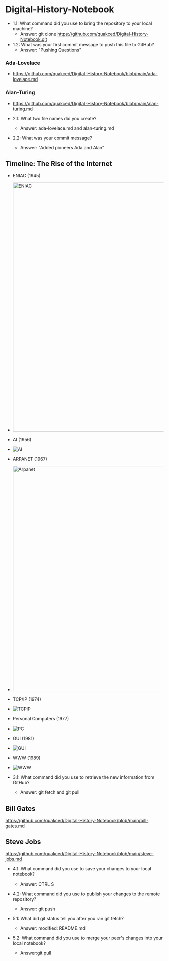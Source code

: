# Digital-History-Notebook
- 1.1: What command did you use to bring the repository to your local machine?
    - Answer: git clone https://github.com/quakced/Digital-History-Notebook.git
- 1.2: What was your first commit message to push this file to GitHub?
    - Answer: "Pushing Questions"
### Ada-Lovelace
- https://github.com/quakced/Digital-History-Notebook/blob/main/ada-lovelace.md
### Alan-Turing
- https://github.com/quakced/Digital-History-Notebook/blob/main/alan-turing.md

- 2.1: What two file names did you create?
    - Answer: ada-lovelace.md and alan-turing.md
- 2.2: What was your commit message?
    - Answer: "Added pioneers Ada and Alan"
## Timeline: The Rise of the Internet
- ENIAC (1945)
- <img width="1440" height="792" alt="ENIAC" src="https://github.com/user-attachments/assets/7e56de75-6ff7-43a8-b559-9c089993fc31" />
- AI (1956)
- ![AI](https://github.com/user-attachments/assets/154127c8-ea29-4ca4-979e-9d7ca6714f78)
- ARPANET (1967)
- <img width="1000" height="716" alt="Arpanet" src="https://github.com/user-attachments/assets/ffc04bd5-cf62-4cd0-a5ad-3d7bdd02609f" />
- TCP/IP (1974)
- ![TCPIP](https://github.com/user-attachments/assets/c839d4ab-9081-4bd8-a20c-178d90257386)
- Personal Computers (1977)
- ![PC](https://github.com/user-attachments/assets/193fb74f-7c1a-400e-a76c-1b939556af21)
- GUI (1981)
- ![GUI](https://github.com/user-attachments/assets/1dda8d0d-ec1c-4b96-a287-8d8932343909)
- WWW (1989)
- ![WWW](https://github.com/user-attachments/assets/e9302299-5a55-4069-a8cc-37da860b73b3)

- 3.1: What command did you use to retrieve the new information from GitHub?
    - Answer: git fetch and git pull

## Bill Gates
https://github.com/quakced/Digital-History-Notebook/blob/main/bill-gates.md
## Steve Jobs
https://github.com/quakced/Digital-History-Notebook/blob/main/steve-jobs.md

- 4.1: What command did you use to save your changes to your local notebook?
    - Answer: CTRL S
- 4.2: What command did you use to publish your changes to the remote repository?
    - Answer: git push

- 5.1: What did git status tell you after you ran git fetch?
    - Answer: modified:     README.md
- 5.2: What command did you use to merge your peer's changes into your local notebook?
    - Answer:git pull


